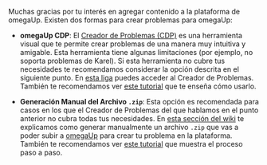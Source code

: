Muchas gracias por tu interés en agregar contenido a la plataforma de omegaUp. Existen dos formas para crear problemas para omegaUp:

* **omegaUp CDP**: El [Creador de Problemas (CDP)](https://omegaup.com/problem/creator) es una herramienta visual que te permite crear problemas de una manera muy intuitiva y amigable. Esta herramienta tiene algunas limitaciones (por ejemplo, no soporta problemas de Karel). Si esta herramienta no cubre tus necesidades te recomendamos considerar la opción descrita en el siguiente punto. En [esta liga](https://omegaup.com/problem/creator) puedes acceder al Creador de Problemas. También te recomendamos ver [este tutorial](https://www.youtube.com/watch?v=cUUP9DqQ1Vg) que te enseña cómo usarlo. 

* **Generación Manual del Archivo `.zip`**: Esta opción es recomendada para casos en los que el Creador de Problemas del que hablamos en el punto anterior no cubra todas tus necesidades. En [esta sección del wiki](https://github.com/omegaup/omegaup/blob/main/frontend/www/docs/Generaci%C3%B3n-Manual-de-Archivo-.zip-para-Problemas.md) te explicamos como generar manualmente un archivo `.zip` que vas a poder subir a [omegaUp](https://omegaup.com/problem/new/) para crear tu problema en la plataforma. También te recomendamos ver [este tutorial](https://www.youtube.com/watch?v=LfyRSsgrvNc) que muestra el proceso paso a paso.